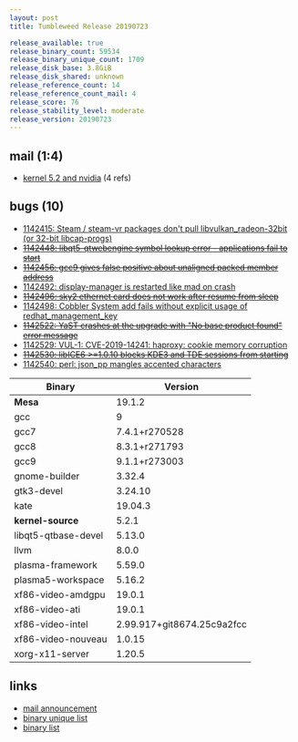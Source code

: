 ```yaml
---
layout: post
title: Tumbleweed Release 20190723

release_available: true
release_binary_count: 59534
release_binary_unique_count: 1709
release_disk_base: 3.8GiB
release_disk_shared: unknown
release_reference_count: 14
release_reference_count_mail: 4
release_score: 76
release_stability_level: moderate
release_version: 20190723
---
```


## mail (1:4)

- [kernel 5.2 and nvidia](https://lists.opensuse.org/opensuse-factory/2019-07/msg00346.html) (4 refs)

## bugs (10)

<!--more-->

- [1142415: Steam / steam-vr packages don't pull libvulkan_radeon-32bit (or 32-bit libcap-progs)](https://bugzilla.opensuse.org/show_bug.cgi?id=1142415)
- ~~[1142448: libqt5-qtwebengine symbol lookup error - applications fail to start](https://bugzilla.opensuse.org/show_bug.cgi?id=1142448)~~
- ~~[1142456: gcc9 gives false positive about unaligned packed member address](https://bugzilla.opensuse.org/show_bug.cgi?id=1142456)~~
- [1142492: display-manager is restarted like mad on crash](https://bugzilla.opensuse.org/show_bug.cgi?id=1142492)
- ~~[1142496: sky2 ethernet card does not work after resume from sleep](https://bugzilla.opensuse.org/show_bug.cgi?id=1142496)~~
- [1142498: Cobbler System add fails without explicit usage of redhat_management_key](https://bugzilla.opensuse.org/show_bug.cgi?id=1142498)
- ~~[1142522: YaST crashes at the upgrade with "No base product found" error message](https://bugzilla.opensuse.org/show_bug.cgi?id=1142522)~~
- [1142529: VUL-1: CVE-2019-14241: haproxy: cookie memory corruption](https://bugzilla.opensuse.org/show_bug.cgi?id=1142529)
- ~~[1142530: libICE6 >=1.0.10 blocks KDE3 and TDE sessions from starting](https://bugzilla.opensuse.org/show_bug.cgi?id=1142530)~~
- [1142540: perl: json_pp mangles accented characters](https://bugzilla.opensuse.org/show_bug.cgi?id=1142540)

Binary | Version
--- | ---
**Mesa** | 19.1.2
gcc | 9
gcc7 | 7.4.1+r270528
gcc8 | 8.3.1+r271793
gcc9 | 9.1.1+r273003
gnome-builder | 3.32.4
gtk3-devel | 3.24.10
kate | 19.04.3
**kernel-source** | 5.2.1
libqt5-qtbase-devel | 5.13.0
llvm | 8.0.0
plasma-framework | 5.59.0
plasma5-workspace | 5.16.2
xf86-video-amdgpu | 19.0.1
xf86-video-ati | 19.0.1
xf86-video-intel | 2.99.917+git8674.25c9a2fcc
xf86-video-nouveau | 1.0.15
xorg-x11-server | 1.20.5

## links

- [mail announcement](https://lists.opensuse.org/opensuse-factory/2019-07/msg00329.html)
- [binary unique list](http://download.opensuse.org/history/20190723/rpm.unique.list)
- [binary list](http://download.opensuse.org/history/20190723/rpm.list)
